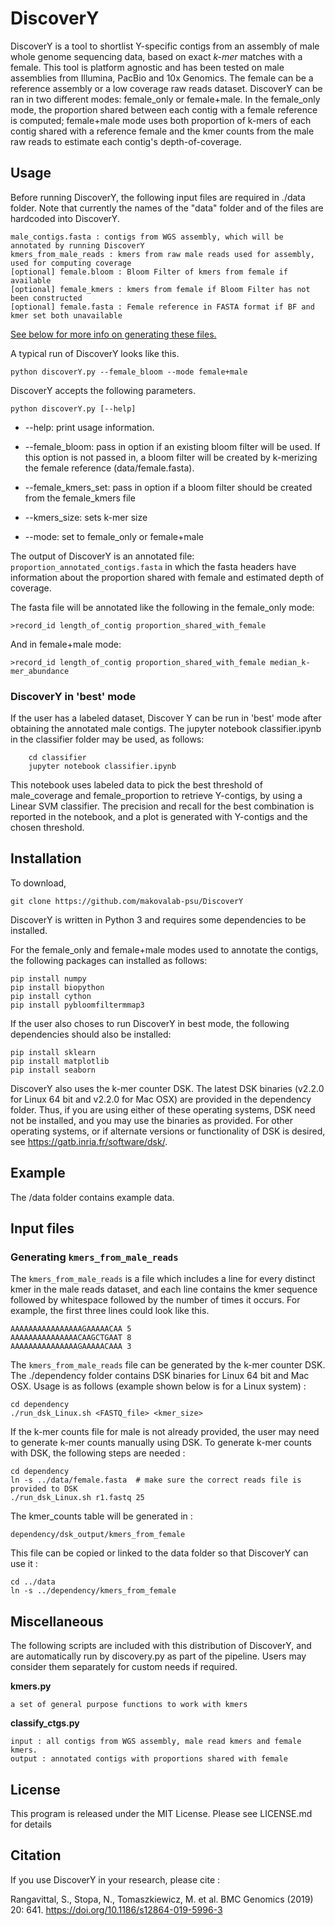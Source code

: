 # DiscoverY
DiscoverY is a tool to shortlist Y-specific contigs from an assembly of male whole genome sequencing data, based on exact _k-mer_ matches with a female. This tool is platform agnostic and has been tested on male assemblies from Illumina, PacBio and 10x Genomics. The female can be a reference assembly or a low coverage raw reads dataset. DiscoverY can be ran in two different modes: female_only or female+male.  In the female_only mode, the proportion shared between each contig with a female reference is computed; female+male mode uses both proportion of k-mers of each contig shared with a reference female and the kmer counts from the male raw reads to estimate each contig's depth-of-coverage.

## Usage 

Before running DiscoverY, the following input files are required in ./data folder. 
Note that currently the names of the "data" folder and of the files are hardcoded into DiscoverY.

	male_contigs.fasta : contigs from WGS assembly, which will be annotated by running DiscoverY
	kmers_from_male_reads : kmers from raw male reads used for assembly, used for computing coverage
	[optional] female.bloom : Bloom Filter of kmers from female if available
	[optional] female_kmers : kmers from female if Bloom Filter has not been constructed
	[optional] female.fasta : Female reference in FASTA format if BF and kmer set both unavailable
	

[See below for more info on generating these files.](https://github.com/md5sam/DiscoverY/blob/master/README.md#input-files) 

A typical run of DiscoverY looks like this. 

	python discoverY.py --female_bloom --mode female+male
 
DiscoverY accepts the following parameters. 

	python discoverY.py [--help] 

- --help: print usage information.

- --female_bloom: pass in option if an existing bloom filter will be used. If this option is not passed in, a bloom filter will be created by k-merizing the female reference (data/female.fasta).

- --female_kmers_set: pass in option if a bloom filter should be created from the female_kmers file

- --kmers_size: sets k-mer size

- --mode: set to female_only or female+male

The output of DiscoverY is an annotated file: ```proportion_annotated_contigs.fasta``` in which the fasta headers have information about the proportion shared with female and estimated depth of coverage. 

The fasta file will be annotated like the following in the female_only mode:

`>record_id length_of_contig proportion_shared_with_female`

And in female+male mode:

`>record_id length_of_contig proportion_shared_with_female median_k-mer_abundance`


### DiscoverY in 'best' mode
If the user has a labeled dataset, Discover Y can be run in 'best' mode after obtaining the annotated male contigs. The jupyter notebook classifier.ipynb in the classifier folder may be used, as follows:

        cd classifier
        jupyter notebook classifier.ipynb

This notebook uses labeled data to pick the best threshold of male_coverage and female_proportion to retrieve Y-contigs, by using a Linear SVM classifier. The precision and recall for the best combination is reported in the notebook, and a plot is generated with Y-contigs and the chosen threshold. 

## Installation 

To download, 

	git clone https://github.com/makovalab-psu/DiscoverY
	
DiscoverY is written in Python 3 and requires some dependencies to be installed.

For the female_only and female+male modes used to annotate the contigs, the following packages can installed as follows:

    pip install numpy
    pip install biopython
    pip install cython
    pip install pybloomfiltermmap3


If the user also choses to run DiscoverY in best mode, the following dependencies should also be installed:

    pip install sklearn
    pip install matplotlib
    pip install seaborn


DiscoverY also uses the k-mer counter DSK. The latest DSK binaries (v2.2.0 for Linux 64 bit and v2.2.0 for Mac OSX) are provided in the dependency folder. Thus, if you are using either of these operating systems, DSK need not be installed, and you may use the binaries as provided. For other operating systems, or if alternate versions or functionality of DSK is desired, see https://gatb.inria.fr/software/dsk/.

## Example

The /data folder contains example data.


## Input files


### Generating ```kmers_from_male_reads```
The ```kmers_from_male_reads``` is a file which includes a line for every distinct kmer in the male reads dataset, and each line contains the kmer sequence followed by whitespace followed by the number of times it occurs. For example, the first three lines could look like this.

	AAAAAAAAAAAAAAAAGAAAAACAA 5
	AAAAAAAAAAAAAAACAAGCTGAAT 8
	AAAAAAAAAAAAAAAGAAAAACAAA 3

The ```kmers_from_male_reads``` file can be generated by the k-mer counter DSK. The ./dependency folder contains DSK binaries for Linux 64 bit and Mac OSX. Usage is as follows (example shown below is for a Linux system) :

    cd dependency
    ./run_dsk_Linux.sh <FASTQ_file> <kmer_size>


If the k-mer counts file for male is not already provided, the user may need to generate k-mer counts manually using DSK. To generate k-mer counts with DSK, the following steps are needed : 

    cd dependency 
    ln -s ../data/female.fasta  # make sure the correct reads file is provided to DSK
    ./run_dsk_Linux.sh r1.fastq 25  


The kmer\_counts table will be generated in :

    dependency/dsk_output/kmers_from_female


This file can be copied or linked to the data folder so that DiscoverY can use it : 

    cd ../data
    ln -s ../dependency/kmers_from_female 



## Miscellaneous

The following scripts are included with this distribution of DiscoverY, and are automatically run by discovery.py as part of the pipeline. Users may consider them separately for custom needs if required. 

	
**kmers.py** 
	
	a set of general purpose functions to work with kmers

**classify_ctgs.py**
	
	input : all contigs from WGS assembly, male read kmers and female kmers.
	output : annotated contigs with proportions shared with female

	
## License
This program is released under the MIT License. Please see LICENSE.md for details


## Citation
If you use DiscoverY in your research, please cite : 

Rangavittal, S., Stopa, N., Tomaszkiewicz, M. et al. BMC Genomics (2019) 20: 641. https://doi.org/10.1186/s12864-019-5996-3


